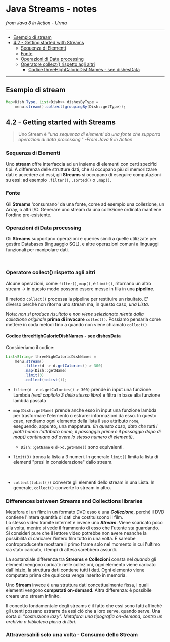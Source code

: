 # Java Streams - notes

*from Java 8 in Action - Urma*

---

<!-- TOC -->
- [Esempio di stream](#esempio-di-stream)
- [4.2 - Getting started with Streams](#42---getting-started-with-streams)
  - [Sequenza di Elementi](#sequenza-di-elementi)
  - [Fonte](#fonte)
  - [Operazioni di Data processing](#operazioni-di-data-processing)
  - [Operatore collect() rispetto agli altri](#operatore-collect-rispetto-agli-altri)
    - [Codice threeHighCaloricDishNames - see dishesData](#codice-threehighcaloricdishnames---see-dishesdata)
<!-- /TOC -->

---

## Esempio di stream 

```java
Map<Dish.Type, List<Dish>> dishesByType =
    menu.stream().collect(groupingBy(Dish::getType));
```

## 4.2 - Getting started with Streams

>Uno Stream è *"una sequenza di elementi da una fonte che supporta operazioni di data processing."* 
>*-From Java 8 in Action*
  
  
### Sequenza di Elementi 

Uno **stream** offre interfaccia ad un insieme di elementi con certi specifici tipi. A differenza delle strutture dati, che si occupano più di memorizzare dati e accedere ad essi, gli **Streams** si occupano di eseguire computazioni su essi: ad esempio `.filter()`, `.sorted()` o `.map()`. 

### Fonte

Gli **Streams** 'consumano' da una fonte, come ad esempio una collezione, un Array, o altri I/O. Generare uno stream da una collezione ordinata mantiene l'ordine pre-esistente. 

### Operazioni di Data processing

Gli **Streams** supportano operazioni e queries simili a quelle utilizzate per gestire Databases (linguaggio SQL), e altre operazioni comuni a linguaggi funzionali per manipolare dati.  
  
<br> 

### Operatore collect() rispetto agli altri

Alcune operazioni, come `filter()`, `map()`, e `limit()`, ritornano un altro stream -> in questo modo possono essere messe in fila in una **pipeline**.  
  
Il metodo `collect()` processa la pipeline per restituire un risultato. E' diverso perché non ritorna uno stream ma, in questo caso, *una Lista*.  
  
Nota: *non si produce risultato* e *non viene selezionato niente dalla collezione originale* **prima di invocare** `collect()`. Possiamo pensarla come mettere in coda metodi fino a quando non viene chiamato `collect()`  

#### Codice threeHighCaloricDishNames - see dishesData

Consideriamo il codice:  
```java
List<String> threeHighCaloricDishNames = 
    menu.stream()
        .filter(d -> d.getCalories() > 300)
        .map(Dish::getName)
        .limit(3)
        .collect(toList());
```

* `filter(d -> d.getCalories() > 300)` prende in input una funzione Lambda *(vedi capitolo 3 dello stesso libro)* e filtra in base alla funzione lambda passata  
  
* `map(Dish::getName)` prende anche esso in input una funzione lambda per trasformare l'elemento o estrarer informazioni da esso. In questo caso, rendiamo ogni elemento della lista il suo attributo `nome`, eseguendo, appunto, una mappatura. *(In questo caso, dato che tutti i piatti hanno l'attributo nome, il passaggio prima e il passaggio dopo di map() continuano ad avere lo stesso numero di elementi)*. 
  * `Dish::getName` e `d->d.getName()` sono equivalenti. 
  
* `limit(3)` tronca la lista a 3 numeri. In generale `limit()` limita la lista di elementi "presi in considerazione" dallo stream.  
<br><br>
* `collect(toList())` converte gli elementi dello stream in una Lista. In generale, `collect()` converte lo stream in altro.  

### Differences between Streams and Collections libraries
  
Metafora di un film: in un formato DVD esso è una ***Collezione***, perché il DVD contiene l'intera quantità di dati che costituiscono il film.  
Lo stesso video tramite internet è invece uno ***Stream***. Viene scaricato poco alla volta, mentre si vede il frammento di esso che l'utente sta guardando.  
Si consideri pure che il lettore video potrebbe non avere neanche la possibilità di caricarer l'intero film tutto in una volta. E sarebbe controproducente mostrare il primo frame solo nel momento in cui l'ultimo sia stato caricato, i tempi di attesa sarebbero assurdi.  
  
La sostanziale differenza tra **Streams** e **Collezioni** consta nel *quando* gli elementi vengono caricati: nelle collezioni, ogni elemento viene caricato dall'inizio, la struttura dati contiene tutti i dati. Ogni elemento viene computato prima che qualcosa venga inserito in memoria.  
  
Uno **Stream** invece è una struttura dati concettualmente fissa, i quali elementi vengono **computati on-demand**. Altra differenza: è possibile creare uno stream infinito.  
  
Il concetto fondamentale degli streams è il fatto che essi sono fatti affinché gli utenti possano estrarre da essi ciò che a loro serve, quando serve. Una sorta di *"costruzione lazy".*  *Metafora: una tipografia on-demand, contro un archivio o biblioteca piena di libri.*  
  
### Attraversabili solo una volta - Consumo dello Stream 
  

  
